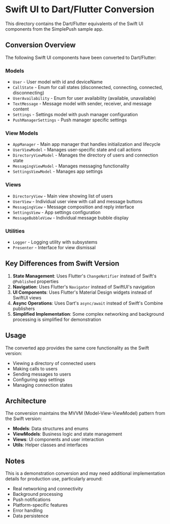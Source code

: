 # Swift UI to Dart/Flutter Conversion

This directory contains the Dart/Flutter equivalents of the Swift UI components from the SimplePush sample app.

## Conversion Overview

The following Swift UI components have been converted to Dart/Flutter:

### Models

- `User` - User model with id and deviceName
- `CallState` - Enum for call states (disconnected, connecting, connected, disconnecting)
- `UserAvailability` - Enum for user availability (available, unavailable)
- `TextMessage` - Message model with sender, receiver, and message content
- `Settings` - Settings model with push manager configuration
- `PushManagerSettings` - Push manager specific settings

### View Models

- `AppManager` - Main app manager that handles initialization and lifecycle
- `UserViewModel` - Manages user-specific state and call actions
- `DirectoryViewModel` - Manages the directory of users and connection state
- `MessagingViewModel` - Manages messaging functionality
- `SettingsViewModel` - Manages app settings

### Views

- `DirectoryView` - Main view showing list of users
- `UserView` - Individual user view with call and message buttons
- `MessagingView` - Message composition and reply interface
- `SettingsView` - App settings configuration
- `MessageBubbleView` - Individual message bubble display

### Utilities

- `Logger` - Logging utility with subsystems
- `Presenter` - Interface for view dismissal

## Key Differences from Swift Version

1. **State Management**: Uses Flutter's `ChangeNotifier` instead of Swift's `@Published` properties
2. **Navigation**: Uses Flutter's `Navigator` instead of SwiftUI's navigation
3. **UI Components**: Uses Flutter's Material Design widgets instead of SwiftUI views
4. **Async Operations**: Uses Dart's `async/await` instead of Swift's Combine publishers
5. **Simplified Implementation**: Some complex networking and background processing is simplified for demonstration

## Usage

The converted app provides the same core functionality as the Swift version:

- Viewing a directory of connected users
- Making calls to users
- Sending messages to users
- Configuring app settings
- Managing connection states

## Architecture

The conversion maintains the MVVM (Model-View-ViewModel) pattern from the Swift version:

- **Models**: Data structures and enums
- **ViewModels**: Business logic and state management
- **Views**: UI components and user interaction
- **Utils**: Helper classes and interfaces

## Notes

This is a demonstration conversion and may need additional implementation details for production use, particularly around:

- Real networking and connectivity
- Background processing
- Push notifications
- Platform-specific features
- Error handling
- Data persistence

